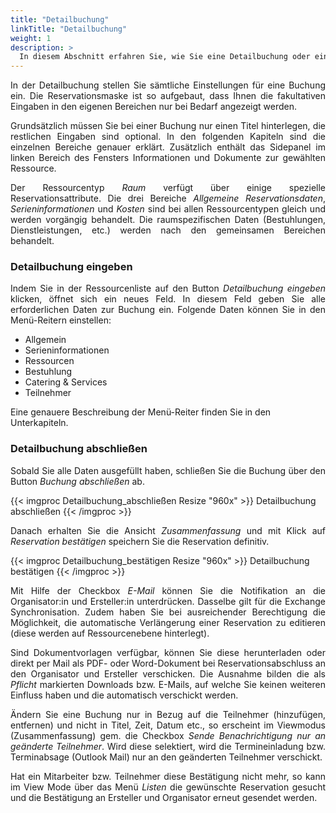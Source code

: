 ```yaml
---
title: "Detailbuchung"
linkTitle: "Detailbuchung"
weight: 1
description: >
  In diesem Abschnitt erfahren Sie, wie Sie eine Detailbuchung oder eine Schnellbuchung durchführen.  
---
```

<p style="text-align: justify">
In der Detailbuchung stellen Sie sämtliche Einstellungen für eine Buchung ein. Die Reservationsmaske ist so aufgebaut, dass Ihnen die fakultativen Eingaben in den eigenen Bereichen nur bei Bedarf angezeigt werden. </p>

<p style="text-align: justify">
Grundsätzlich müssen Sie bei einer Buchung nur einen Titel hinterlegen, die restlichen Eingaben sind optional. In den folgenden Kapiteln sind die einzelnen Bereiche genauer erklärt. Zusätzlich enthält das Sidepanel im linken Bereich des Fensters Informationen und Dokumente zur gewählten Ressource. </p>

<p style="text-align: justify">
Der Ressourcentyp <i>Raum</i> verfügt über einige spezielle Reservationsattribute. Die drei Bereiche <i>Allgemeine Reservationsdaten</i>, <i>Serieninformationen</i> und <i>Kosten</i> sind bei allen Ressourcentypen gleich und werden vorgängig behandelt. Die raumspezifischen Daten (Bestuhlungen, Dienstleistungen, etc.) werden nach den gemeinsamen Bereichen behandelt. </p>

### Detailbuchung eingeben

<p style="text-align: justify">
Indem Sie in der Ressourcenliste auf den Button <i>Detailbuchung eingeben</i> klicken, öffnet sich ein neues Feld. In diesem Feld geben Sie alle erforderlichen Daten zur Buchung ein. Folgende Daten können Sie in den Menü-Reitern einstellen: </p>

* Allgemein
* Serieninformationen
* Ressourcen
* Bestuhlung
* Catering & Services
* Teilnehmer

Eine genauere Beschreibung der Menü-Reiter finden Sie in den Unterkapiteln.

### Detailbuchung abschließen

<p style="text-align: justify">
Sobald Sie alle Daten ausgefüllt haben, schließen Sie die Buchung über den Button <i>Buchung abschließen</i> ab.</p>

{{< imgproc Detailbuchung_abschließen Resize "960x" >}}
Detailbuchung abschließen
{{< /imgproc >}}

<p style="text-align: justify">
Danach erhalten Sie die Ansicht <i>Zusammenfassung</i> und mit Klick auf <i>Reservation bestätigen</i> speichern Sie die Reservation definitiv. </p>

{{< imgproc Detailbuchung_bestätigen Resize "960x" >}}
Detailbuchung bestätigen
{{< /imgproc >}}

<p style="text-align: justify">
Mit Hilfe der Checkbox <i>E-Mail</i> können Sie die Notifikation an die Organisator:in und Ersteller:in unterdrücken. Dasselbe gilt für die Exchange Synchronisation. Zudem haben Sie bei ausreichender Berechtigung die Möglichkeit, die automatische Verlängerung einer Reservation zu editieren (diese werden auf Ressourcenebene hinterlegt). </p>

<p style="text-align: justify">
Sind Dokumentvorlagen verfügbar, können Sie diese herunterladen oder direkt per Mail als PDF- oder Word-Dokument bei Reservationsabschluss an den Organisator und Ersteller verschicken. Die Ausnahme bilden die als <i>Pflicht</i> markierten Downloads bzw. E-Mails, auf welche Sie keinen weiteren Einfluss haben und die automatisch verschickt werden. </p>

<p style="text-align: justify">
Ändern Sie eine Buchung nur in Bezug auf die Teilnehmer (hinzufügen, entfernen) und nicht in Titel, Zeit, Datum etc., so erscheint im Viewmodus (Zusammenfassung) gem. die Checkbox <i>Sende Benachrichtigung nur an geänderte Teilnehmer</i>. Wird diese selektiert, wird die Termineinladung bzw. Terminabsage (Outlook Mail) nur an den geänderten Teilnehmer verschickt. </p>

<p style="text-align: justify">
Hat ein Mitarbeiter bzw. Teilnehmer diese Bestätigung nicht mehr, so kann im View Mode über das Menü <i>Listen</i> die gewünschte Reservation gesucht und die Bestätigung an Ersteller und Organisator erneut gesendet werden. </p>
